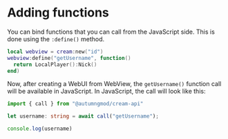 # Adding functions
You can bind functions that you can call from the JavaScript side. This is done using the ``:define()`` method.

```lua
local webview = cream:new("id")
webview:define("getUsername", function()
  return LocalPlayer():Nick()
end)
```
Now, after creating a WebUI from WebView, the ``getUsername()`` function call will be available in JavaScript. In JavaScript, the call will look like this:

```ts
import { call } from "@autumngmod/cream-api"

let username: string = await call("getUsername");

console.log(username)
```